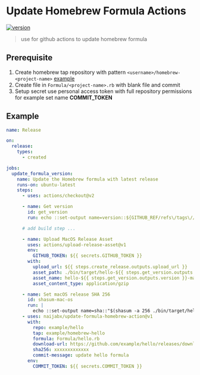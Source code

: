 # Update Homebrew Formula Actions

[![version](https://img.shields.io/badge/release-v1-blue)](https://github.com/marketplace/actions/update-homebrew-formula)

> use for github actions to update homebrew formula

## Prerequisite

1. Create homebrew tap repository with pattern `<username>/homebrew-<project-name>` [example](https://github.com/naijab/homebrew-levis/)
2. Create file in `Formula/<project-name>.rb` with blank file and commit
3. Setup secret use personal access token with full repository permissions for example set name **COMMIT_TOKEN**

## Example

```yaml
name: Release

on:
  release:
    types:
      - created

jobs:
  update_formula_version:
    name: Update the Homebrew formula with latest release
    runs-on: ubuntu-latest
    steps:
      - uses: actions/checkout@v2

      - name: Get version
        id: get_version
        run: echo ::set-output name=version::${GITHUB_REF/refs\/tags\//}

      # add build step ...

      - name: Upload MacOS Release Asset
        uses: actions/upload-release-asset@v1
        env:
          GITHUB_TOKEN: ${{ secrets.GITHUB_TOKEN }}
        with:
          upload_url: ${{ steps.create_release.outputs.upload_url }}
          asset_path: ./bin/target/hello-${{ steps.get_version.outputs.version }}-macos-x64.tar.gz
          asset_name: hello-${{ steps.get_version.outputs.version }}-macos-x64.tar.gz
          asset_content_type: application/gzip

      - name: Set macOS release SHA 256
        id: shasum-mac-os
        run: |
          echo ::set-output name=sha::"$(shasum -a 256 ./bin/target/hello-${{ steps.get_version.outputs.version }}-macos-x64.tar.gz | awk '{printf $1}')"
      - uses: naijabx/update-formula-homebrew-action@v1
        with:
          repo: example/hello
          tap: example/homebrew-hello
          formula: Formula/hello.rb
          download-url: https://github.com/example/hello/releases/download/${{ steps.get_version.outputs.version }}/hello-${{ steps.get_version.outputs.version }}-macos-x64.tar.gz
          sha256: xxxxxxxxxxxxx
          commit-message: update hello formula 
        env:
          COMMIT_TOKEN: ${{ secrets.COMMIT_TOKEN }}
```
